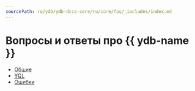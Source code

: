 ```yaml
---
sourcePath: ru/ydb/ydb-docs-core/ru/core/faq/_includes/index.md
---
```

# Вопросы и ответы про {{ ydb-name }}

* [Общие](../common.md)
* [YQL](../yql.md)
* [Ошибки](../errors.md)



